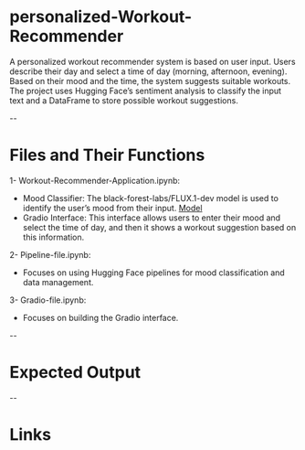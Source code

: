 # personalized-Workout-Recommender

 A personalized workout recommender system is based on user input. Users describe their day and select a time of day (morning, afternoon, evening). Based on their mood and the time, the system suggests suitable workouts. The project uses Hugging Face’s sentiment analysis to classify the input text and a DataFrame to store possible workout suggestions.

--

# Files and Their Functions

1- Workout-Recommender-Application.ipynb:
- Mood Classifier: The black-forest-labs/FLUX.1-dev model is used to identify the user’s mood from their input. [Model]([https://pages.github.com/](https://huggingface.co/black-forest-labs/FLUX.1-dev))
- Gradio Interface: This interface allows users to enter their mood and select the time of day, and then it shows a workout suggestion based on this information.

2- Pipeline-file.ipynb:
- Focuses on using Hugging Face pipelines for mood classification and data management.

3- Gradio-file.ipynb: 
- Focuses on building the Gradio interface.

--

# Expected Output




--
# Links
